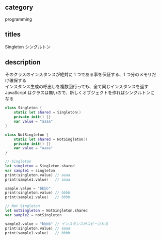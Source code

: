 ## category

programming

## titles

Singleton
シングルトン

## description

そのクラスのインスタンスが絶対に 1 つである事を保証する、1 つ分のメモリだけ確保する  
インスタンス生成の呼出しを複数回行っても、全て同じインスタンスを返す  
JavaScript はクラスは無いので、新しくオブジェクトを作ればシングルトンになる

```swift
class Singleton {
    static let shared = Singleton()
    private init() {}
    var value = "aaaa"
}

class NotSingleton {
    static let shared = NotSingleton()
    private init() {}
    var value = "aaaa"
}

// Singleton
let singleton = Singleton.shared
var sample1 = singleton
print(singleton.value) // aaaa
print(sample1.value)   // aaaa

sample.value = "bbbb"
print(singleton.value) // bbbb
print(sample1.value)   // bbbb

// Not Singleton
let notSingleton = NotSingleton.shared
var sample2 = notSingleton

sample2.value = "bbbb" // インスタンスがコピーされる
print(singleton.value) // aaaa
print(sample1.value)   // bbbb
```
